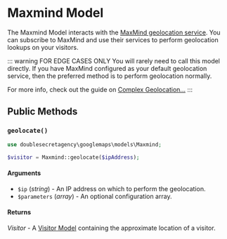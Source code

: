 # Maxmind Model

The Maxmind Model interacts with the [MaxMind geolocation service](https://www.maxmind.com/). You can subscribe to MaxMind and use their services to perform geolocation lookups on your visitors.

::: warning FOR EDGE CASES ONLY
You will rarely need to call this model directly. If you have MaxMind configured as your default geolocation service, then the preferred method is to perform geolocation normally.

For more info, check out the guide on [Complex Geolocation...](/guides/complex-geolocation/)
:::

## Public Methods

### `geolocate()`

```php
use doublesecretagency\googlemaps\models\Maxmind;

$visitor = Maxmind::geolocate($ipAddress);
```

#### Arguments

 - `$ip` (_string_) - An IP address on which to perform the geolocation.
 - `$parameters` (_array_) - An optional configuration array.

#### Returns

_Visitor_ - A [Visitor Model](/models/visitor-model/) containing the approximate location of a visitor.
